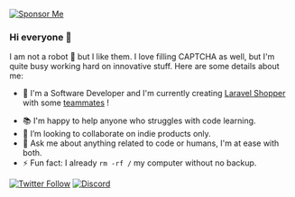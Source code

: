 [![Sponsor Me](https://img.shields.io/static/v1?label=Sponsor%20Sense&message=%E2%9D%A4&logo=GitHub)](https://github.com/sponsors/sense)

### Hi everyone 👋

I am not a robot 🤖 but I like them. I love filling CAPTCHA as well, but I'm quite busy working hard on innovative stuff.
Here are some details about me:

- 🧠 I'm a Software Developer and I'm currently creating [Laravel Shopper](https://github.com/shopperlabs/laravelshopper.io) with some [teammates](https://github.com/shopperlabs) !
<!-- <> - 🧠 I’m currently working on computer vision & cognitive science applied to artificial intelligence. -->
- 📚 I'm happy to help anyone who struggles with code learning.
- 👯 I’m looking to collaborate on indie products only.
- 💬 Ask me about anything related to code or humans, I'm at ease with both.
- ⚡ Fun fact: I already `rm -rf /` my computer without no backup.

[![Twitter Follow](https://img.shields.io/twitter/follow/jvq_txt?color=%231DA1F2&label=Follow%20me&logo=Twitter&style=for-the-badge)](https://twitter.com/jvq_txt)
[![Discord](https://img.shields.io/discord/268838260153909249?label=Chat&logo=Discord&style=for-the-badge)](https://discord.gg/6NnHbXq)

<!--
**Sense/sense** is a ✨ _special_ ✨ repository because its `README.md` (this file) appears on your GitHub profile.

Here are some ideas to get you started:

- 🔭 I’m currently working on ...
- 🌱 I’m currently learning ...
- 👯 I’m looking to collaborate on ...
- 🤔 I’m looking for help with ...
- 💬 Ask me about ...
- 📫 How to reach me: ...
- 😄 Pronouns: ...
- ⚡ Fun fact: ...
-->
